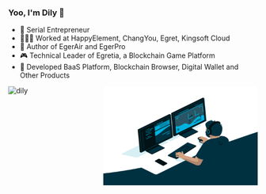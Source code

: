 ### Yoo, I'm Dily 👋

- 👔 Serial Entrepreneur
- 🧑🏻‍💻 Worked at HappyElement, ChangYou, Egret, Kingsoft Cloud
- 📝 Author of EgerAir and EgerPro
- 🎮 Technical Leader of Egretia, a Blockchain Game Platform
- 🚉 Developed BaaS Platform, Blockchain Browser, Digital Wallet and Other Products

<img align="right" alt="GIF" src="https://github.com/dily3825002/dily3825002/blob/main/code.gif?raw=true" width="312.5" height="200" />
<p align="left"> <img src="https://github-readme-stats.vercel.app/api?username=dily3825002&show_icons=true&theme=radical" alt="dily" />
